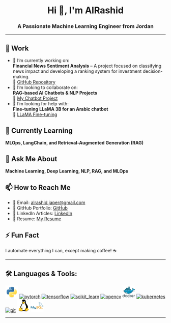 <h1 align="center">Hi 👋, I'm AlRashid</h1>
<h3 align="center">A Passionate Machine Learning Engineer from Jordan</h3>

---

<h2>🚀 Work</h2>
<ul>
  <li>
    🔭 I’m currently working on: <br>
    <b>Financial News Sentiment Analysis</b> – A project focused on classifying news impact and developing a ranking system for investment decision-making.<br>
    🔗 <a href="https://github.com/AlRashidIssa">GitHub Repository</a>
  </li>
  <li>
    👯 I’m looking to collaborate on: <br>
    <b>RAG-based AI Chatbots & NLP Projects</b> <br>
    🔗 <a href="https://github.com/AlRashidIssa/Chatbot-For-Dental-Clinic">My Chatbot Project</a>
  </li>
  <li>
    🤝 I’m looking for help with: <br>
    <b>Fine-tuning LLaMA 3B for an Arabic chatbot</b> <br>
    🔗 <a href="https://github.com/AlRashidIssa">LLaMA Fine-tuning</a>
  </li>
</ul>

<h2>🌱 Currently Learning</h2>
<p><b>MLOps, LangChain, and Retrieval-Augmented Generation (RAG)</b></p>

<h2>💬 Ask Me About</h2>
<p><b>Machine Learning, Deep Learning, NLP, RAG, and MLOps</b></p>

<h2>📫 How to Reach Me</h2>
<ul>
  <li>📩 Email: <a href="mailto:alrashid.japer@gmail.com">alrashid.japer@gmail.com</a></li>
  <li>🔗 GitHub Portfolio: <a href="https://github.com/AlRashidIssa">GitHub</a></li>
  <li>📝 LinkedIn Articles: <a href="https://www.linkedin.com/in/rashidkiswani/">LinkedIn</a></li>
  <li>📄 Resume: <a href="https://github.com/AlRashidIssa">My Resume</a></li>
</ul>

<h2>⚡ Fun Fact</h2>
<p>I automate everything I can, except making coffee! ☕</p>

---

<h2 align="left">🛠 Languages & Tools:</h2>
<p align="left">
  <a href="https://www.python.org" target="_blank"><img src="https://raw.githubusercontent.com/devicons/devicon/master/icons/python/python-original.svg" alt="python" width="40" height="40"/></a>
  <a href="https://pytorch.org/" target="_blank"><img src="https://www.vectorlogo.zone/logos/pytorch/pytorch-icon.svg" alt="pytorch" width="40" height="40"/></a>
  <a href="https://www.tensorflow.org" target="_blank"><img src="https://www.vectorlogo.zone/logos/tensorflow/tensorflow-icon.svg" alt="tensorflow" width="40" height="40"/></a>
  <a href="https://scikit-learn.org/" target="_blank"><img src="https://upload.wikimedia.org/wikipedia/commons/0/05/Scikit_learn_logo_small.svg" alt="scikit_learn" width="40" height="40"/></a>
  <a href="https://opencv.org/" target="_blank"><img src="https://www.vectorlogo.zone/logos/opencv/opencv-icon.svg" alt="opencv" width="40" height="40"/></a>
  <a href="https://www.docker.com/" target="_blank"><img src="https://raw.githubusercontent.com/devicons/devicon/master/icons/docker/docker-original-wordmark.svg" alt="docker" width="40" height="40"/></a>
  <a href="https://kubernetes.io" target="_blank"><img src="https://www.vectorlogo.zone/logos/kubernetes/kubernetes-icon.svg" alt="kubernetes" width="40" height="40"/></a>
  <a href="https://git-scm.com/" target="_blank"><img src="https://www.vectorlogo.zone/logos/git-scm/git-scm-icon.svg" alt="git" width="40" height="40"/></a>
  <a href="https://www.linux.org/" target="_blank"><img src="https://raw.githubusercontent.com/devicons/devicon/master/icons/linux/linux-original.svg" alt="linux" width="40" height="40"/></a>
  <a href="https://www.mysql.com/" target="_blank"><img src="https://raw.githubusercontent.com/devicons/devicon/master/icons/mysql/mysql-original-wordmark.svg" alt="mysql" width="40" height="40"/></a>
</p>

---
